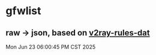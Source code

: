 # gfwlist
## raw -> json, based on [v2ray-rules-dat](https://github.com/Loyalsoldier/v2ray-rules-dat)
Mon Jun 23 06:00:45 PM CST 2025

